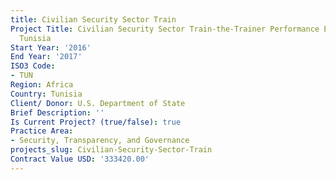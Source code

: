 ```yaml
---
title: Civilian Security Sector Train
Project Title: Civilian Security Sector Train-the-Trainer Performance Evaluation -
  Tunisia
Start Year: '2016'
End Year: '2017'
ISO3 Code:
- TUN
Region: Africa
Country: Tunisia
Client/ Donor: U.S. Department of State
Brief Description: ''
Is Current Project? (true/false): true
Practice Area:
- Security, Transparency, and Governance
projects_slug: Civilian-Security-Sector-Train
Contract Value USD: '333420.00'
---
```


